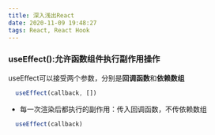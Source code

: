 ```yaml
---
title: 深入浅出React
date: 2020-11-09 19:48:27
tags: React, React Hook
---
```

### useEffect():允许函数组件执行副作用操作
useEffect可以接受两个参数，分别是**回调函数**和**依赖数组**
```javascript
  useEffect(callback, [])
```
- 每一次渲染后都执行的副作用：传入回调函数，不传依赖数组
```javascript
  useEffect(callback)
```
